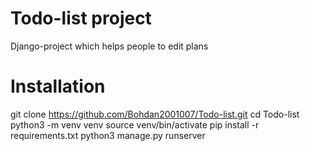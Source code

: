 # Todo-list project
Django-project which helps people to edit plans
# Installation
git clone https://github.com/Bohdan2001007/Todo-list.git
cd Todo-list
python3 -m venv venv
source venv/bin/activate
pip install -r requirements.txt
python3 manage.py runserver
